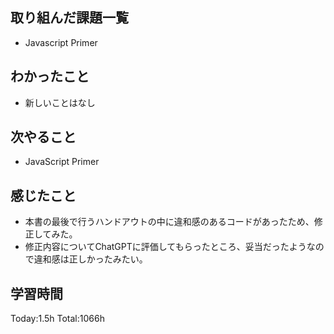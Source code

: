 ## 取り組んだ課題一覧

- Javascript Primer

## わかったこと

* 新しいことはなし

## 次やること

- JavaScript Primer

## 感じたこと

* 本書の最後で行うハンドアウトの中に違和感のあるコードがあったため、修正してみた。
* 修正内容についてChatGPTに評価してもらったところ、妥当だったようなので違和感は正しかったみたい。
 
## 学習時間

Today:1.5h
Total:1066h
